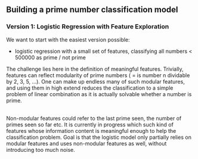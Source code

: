 ## Building a prime number classification model

### Version 1: Logistic Regression with Feature Exploration
We want to start with the easiest version possible:
- logistic regression with a small set of features, classifying all numbers < 500000 as prime / not prime

The challenge lies here in the definition of meaningful features. 
Trivially, features can reflect modularity of prime numbers ( = is number n dividable by 2, 3, 5, ...). 
One can make up endless many of such modular features, and using them in high extend reduces
the classification to a simple problem of linear combination as it is actually solvable whether a number is prime.

<br>
Non-modular features could refer to the last prime seen, the number of primes seen so far etc. It 
is currently in progress which such kind of features whose information content is meaningful enough to help the classification problem.
Goal is that the logistic model only partially relies on modular features and uses non-modular features as well, without
introducing too much noise.

